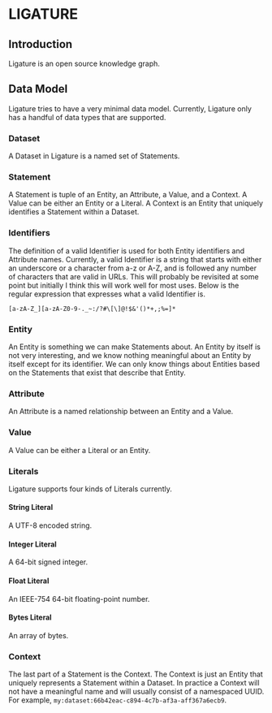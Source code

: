 # LIGATURE

## Introduction
Ligature is an open source knowledge graph.

## Data Model
Ligature tries to have a very minimal data model.
Currently, Ligature only has a handful of data types that are supported.

### Dataset
A Dataset in Ligature is a named set of Statements.

### Statement
A Statement is tuple of an Entity, an Attribute, a Value, and a Context.
A Value can be either an Entity or a Literal.
A Context is an Entity that uniquely identifies a Statement within a Dataset.

### Identifiers

The definition of a valid Identifier is used for both Entity identifiers and Attribute names.
Currently, a valid Identifier is a string that starts with either an underscore or a character from a-z or A-Z,
and is followed any number of characters that are valid in URLs.
This will probably be revisited at some point but initially I think this will work well for most uses.
Below is the regular expression that expresses what a valid Identifier is.

```regexp
[a-zA-Z_][a-zA-Z0-9-._~:/?#\[\]@!$&'()*+,;%=]*
```

### Entity
An Entity is something we can make Statements about.
An Entity by itself is not very interesting,
and we know nothing meaningful about an Entity by itself except for its identifier.
We can only know things about Entities based on the Statements that exist that describe that Entity.

### Attribute
An Attribute is a named relationship between an Entity and a Value.

### Value
A Value can be either a Literal or an Entity.

### Literals
Ligature supports four kinds of Literals currently.

#### String Literal
A UTF-8 encoded string.

#### Integer Literal
A 64-bit signed integer.

#### Float Literal
An IEEE-754 64-bit floating-point number.

#### Bytes Literal
An array of bytes.

### Context
The last part of a Statement is the Context.
The Context is just an Entity that uniquely represents a Statement within a Dataset.
In practice a Context will not have a meaningful name and will usually consist of a namespaced UUID.
For example, `my:dataset:66b42eac-c894-4c7b-af3a-aff367a6ecb9`.
